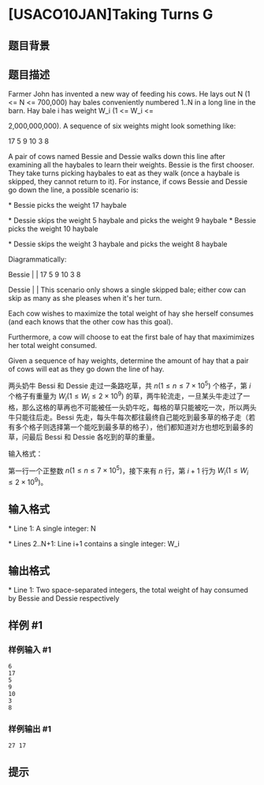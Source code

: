 # [USACO10JAN]Taking Turns G

## 题目背景



## 题目描述

Farmer John has invented a new way of feeding his cows. He lays out N (1 <= N <= 700,000) hay bales conveniently numbered 1..N in a long line in the barn. Hay bale i has weight W\_i (1 <= W\_i <=

2,000,000,000). A sequence of six weights might look something like:

17 5 9 10 3 8

A pair of cows named Bessie and Dessie walks down this line after examining all the haybales to learn their weights. Bessie is the first chooser. They take turns picking haybales to eat as they walk (once a haybale is skipped, they cannot return to it). For instance, if cows Bessie and Dessie go down the line, a possible scenario is:

\* Bessie picks the weight 17 haybale

\* Dessie skips the weight 5 haybale and picks the weight 9 haybale \* Bessie picks the weight 10 haybale

\* Dessie skips the weight 3 haybale and picks the weight 8 haybale

Diagrammatically:

Bessie   |      | 
17 5 9 10 3 8

Dessie       |      | 
This scenario only shows a single skipped bale; either cow can skip as many as she pleases when it's her turn.

Each cow wishes to maximize the total weight of hay she herself consumes (and each knows that the other cow has this goal).

Furthermore, a cow will choose to eat the first bale of hay that maximimizes her total weight consumed.

Given a sequence of hay weights, determine the amount of hay that a pair of cows will eat as they go down the line of hay.

两头奶牛 Bessi 和 Dessie 走过一条路吃草，共 $n(1\le n \le 7\times 10 ^ 5)$ 个格子，第 $i$ 个格子有重量为 $W_i(1 \le W_i \le 2 \times 10 ^{9})$ 的草，两牛轮流走，一旦某头牛走过了一格，那么这格的草再也不可能被任一头奶牛吃，每格的草只能被吃一次，所以两头牛只能往后走。Bessi 先走，每头牛每次都往最终自己能吃到最多草的格子走（若有多个格子则选择第一个能吃到最多草的格子），他们都知道对方也想吃到最多的草，问最后 Bessi 和 Dessie 各吃到的草的重量。

输入格式：

第一行一个正整数 $n(1\leq n\le 7\times 10 ^ 5)$，接下来有 $n$ 行，第 $i+1$ 行为 $W_i(1 \le W_i \le 2 \times 10 ^{9})$。

## 输入格式

\* Line 1: A single integer: N

\* Lines 2..N+1: Line i+1 contains a single integer: W\_i


## 输出格式

\* Line 1: Two space-separated integers, the total weight of hay consumed by Bessie and Dessie respectively


## 样例 #1

### 样例输入 #1
```
6 
17 
5 
9 
10 
3 
8 
```

### 样例输出 #1

```
27 17 
```

## 提示



